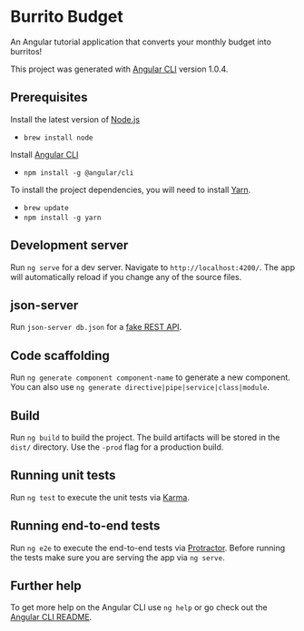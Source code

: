 # Burrito Budget

An Angular tutorial application that converts your monthly budget into burritos!

This project was generated with [Angular CLI](https://github.com/angular/angular-cli) version 1.0.4.

## Prerequisites

Install the latest version of [Node.js](https://nodejs.org/en/)
* `brew install node`

Install [Angular CLI](https://github.com/angular/angular-cli)
*  `npm install -g @angular/cli`

To install the project dependencies, you will need to install [Yarn](https://yarnpkg.com/en/docs/install).
* `brew update`
* `npm install -g yarn`

## Development server

Run `ng serve` for a dev server. Navigate to `http://localhost:4200/`. The app will automatically reload if you change any of the source files.

## json-server

Run `json-server db.json` for a [fake REST API](https://github.com/typicode/json-server).

## Code scaffolding

Run `ng generate component component-name` to generate a new component. You can also use `ng generate directive|pipe|service|class|module`.

## Build

Run `ng build` to build the project. The build artifacts will be stored in the `dist/` directory. Use the `-prod` flag for a production build.

## Running unit tests

Run `ng test` to execute the unit tests via [Karma](https://karma-runner.github.io).

## Running end-to-end tests

Run `ng e2e` to execute the end-to-end tests via [Protractor](http://www.protractortest.org/).
Before running the tests make sure you are serving the app via `ng serve`.

## Further help

To get more help on the Angular CLI use `ng help` or go check out the [Angular CLI README](https://github.com/angular/angular-cli/blob/master/README.md).
